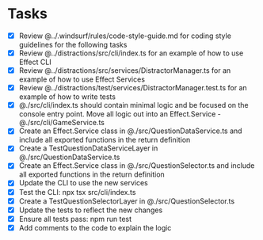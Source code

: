 # Tasks

- [x] Review @../.windsurf/rules/code-style-guide.md for coding style guidelines for the following tasks
- [x] Review @../distractions/src/cli/index.ts for an example of how to use Effect CLI
- [x] Review @../distractions/src/services/DistractorManager.ts for an example of how to use Effect Services
- [x] Review @../distractions/test/services/DistractorManager.test.ts for an example of how to write tests
- [x] @./src/cli/index.ts should contain minimal logic and be focused on the console entry point. Move all logic out into an Effect.Service - @./src/cli/GameService.ts
- [x] Create an Effect.Service class in @./src/QuestionDataService.ts and include all exported functions in the return definition
- [x] Create a TestQuestionDataServiceLayer in @./src/QuestionDataService.ts
- [x] Create an Effect.Service class in @./src/QuestionSelector.ts and include all exported functions in the return definition
- [x] Update the CLI to use the new services
- [x] Test the CLI: npx tsx src/cli/index.ts
- [x] Create a TestQuestionSelectorLayer in @./src/QuestionSelector.ts
- [x] Update the tests to reflect the new changes
- [x] Ensure all tests pass: npm run test
- [x] Add comments to the code to explain the logic
